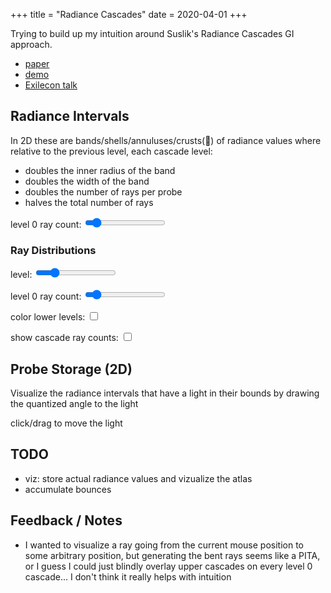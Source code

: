 +++
title = "Radiance Cascades"
date = 2020-04-01
+++

Trying to build up my intuition around Suslik's Radiance Cascades GI approach.
- [paper](https://drive.google.com/file/d/1L6v1_7HY2X-LV3Ofb6oyTIxgEaP4LOI6/view?usp=sharing)
- [demo](https://www.youtube.com/watch?v=xkJ6i2N32Pc)
- [Exilecon talk](https://www.youtube.com/watch?v=B-ODrtmtpzM)


## Radiance Intervals
In 2D these are bands/shells/annuluses/crusts(🍕) of radiance values where relative to the previous level, each cascade level:
- doubles the inner radius of the band
- doubles the width of the band
- doubles the number of rays per probe
- halves the total number of rays

<p>
level 0 ray count: <input type="range" min="1" max="32" value="4" id="radiance-intervals-2d-canvas-level-0-ray-count">
</p>

<section class="center-align">
  <canvas id="radiance-intervals-2d-canvas" width="1024" height="1024"></canvas>
</section>

<script>
  // tuck this into a scope so we can have multiple interactive context2ds on this page
  {
    // Setup
    let canvas = document.getElementById('radiance-intervals-2d-canvas');
    let state = {
      canvas: canvas,
      ctx: canvas.getContext('2d'),
      params: {
        levelSlider: -1,
        level0RayCountSlider: -1,
        colorLowerLevels: -1,
        showCascadeRayCounts: -1,
      }
    }

    function Param(name, value) {
      if (state.params[name] != value) {
        state.params[name] = value;
        return true;
      }
      return false;
    }


    // clear the canvas
    state.ctx.fillStyle = '#111';
    state.ctx.fillRect(0, 0, canvas.width, canvas.height);
    let levelCount = 6;
    let levelColors = [
      '#f3a833',
      '#9de64e',
      '#36c5f4',
      '#ffa2ac',
      '#cc99ff',
      '#ec273f',
      '#de5d3a'
    ]

    function DrawRadianceIntervals() {
      window.requestAnimationFrame(DrawRadianceIntervals)
      let dirty = false;
      dirty = dirty || Param(
        'level0RayCountSlider',
        parseFloat(document.getElementById('radiance-intervals-2d-canvas-level-0-ray-count').value)
      )


      if (!dirty) {
        return
      }

      // clear the canvas
      state.ctx.fillStyle = '#111';
      state.ctx.fillRect(0, 0, canvas.width, canvas.height);

      let centerX = Math.floor(state.canvas.width / 2.0)
      let centerY = Math.floor(state.canvas.height / 2.0)
      let startingProbeRadius = 32
      let levelPadding = 10
      // the number of rays cast at level 0
      let baseAngularSteps = state.params.level0RayCountSlider;
      let TAU = Math.PI * 2.0
      let angleOffset = Math.PI * 0.25

      for (var level=0; level < levelCount; level++) {
        state.ctx.strokeStyle = levelColors[level];
        let radius = (startingProbeRadius << level) - levelPadding;
        let prevRadius = level > 0 ? (startingProbeRadius << (level - 1)) - levelPadding : 0;

        state.ctx.beginPath()
        state.ctx.moveTo(centerX + radius, centerY)
        state.ctx.arc(centerX, centerY, radius, 0, Math.PI*2.0)
        state.ctx.stroke();

        let angularSteps = baseAngularSteps << level
        let stepAngle = TAU / angularSteps
        state.ctx.beginPath()
        for (let step = 0; step<angularSteps; step++) {
          let angle = angleOffset + step * stepAngle;

          state.ctx.moveTo(centerX + Math.sin(angle) * prevRadius, centerY + Math.cos(angle) * prevRadius)
          state.ctx.lineTo(centerX + Math.sin(angle) * radius, centerY + Math.cos(angle) * radius)
        }
        state.ctx.stroke();
      }

    }

    DrawRadianceIntervals()

  }
</script>

### Ray Distributions

<p>
level: <input type="range" min="0" max="5" value="1" id="ray-distributions-2d-canvas-level-slider">
</p>

<p>
level 0 ray count: <input type="range" min="1" max="32" value="4" id="ray-distributions-2d-canvas-level-0-ray-count">
</p>

<p>
color lower levels: <input type="checkbox" value="1" id="ray-distributions-2d-canvas-color-lower-levels">
</p>
<p>
show cascade ray counts: <input type="checkbox" value="1" id="ray-distributions-2d-canvas-show-cascade-ray-counts">
</p>

<section class="center-align">
  <canvas id="ray-distributions-2d-canvas" width="1024" height="1024"></canvas>
</section>

<script>
  // tuck this into a scope so we can have multiple interactive context2ds on this page
  {
    // Setup
    let canvas = document.getElementById('ray-distributions-2d-canvas');
    let state = {
      canvas: canvas,
      ctx: canvas.getContext('2d'),
      params: {
        levelSlider: -1,
        level0RayCountSlider: -1,
        colorLowerLevels: -1,
        showCascadeRayCounts: -1,
      }
    }

    window.demoRayDistributions = state;

    function Param(name, value) {
      if (state.params[name] != value) {
        state.params[name] = value;
        return true;
      }
      return false;
    }

    function DrawRayDistributions2D() {
      window.requestAnimationFrame(DrawRayDistributions2D)

      // html sliders/checkboxes
      let dirty = false;
      dirty = dirty || Param(
        'levelSlider',
        parseFloat(document.getElementById('ray-distributions-2d-canvas-level-slider').value)
      )

      dirty = dirty || Param(
        'level0RayCountSlider',
        parseFloat(document.getElementById('ray-distributions-2d-canvas-level-0-ray-count').value)
      )

      dirty = dirty || Param(
        'colorLowerLevels',
        !!document.getElementById('ray-distributions-2d-canvas-color-lower-levels').checked
      )

      dirty = dirty || Param(
        'showCascadeRayCounts',
        !!document.getElementById('ray-distributions-2d-canvas-show-cascade-ray-counts').checked
      )

      if (!dirty) {
        return;
      }

      // clear the canvas
      state.ctx.fillStyle = '#111';
      state.ctx.fillRect(0, 0, canvas.width, canvas.height);

      let levelColors = ([
        '#f3a833',
        '#9de64e',
        '#36c5f4',
        '#ffa2ac',
        '#cc99ff',
        '#ec273f',
        '#de5d3a'
      ]).map((v,i) => {
        if (i == state.params.levelSlider || (i < state.params.levelSlider && state.params.colorLowerLevels)) {
          return v
        } else {
          return '#222'
        }
      });

      // Draw the actual cascades
      let levels = 6;
      let baseSize = 16;
      let baseAngularSteps = state.params.level0RayCountSlider
      let TAU = Math.PI * 2.0
      let angleOffset = Math.PI * 0.25

      let radianceIntervalStart = 0;
      let cascadeRayCounts = [];
      for (let level=0; level<=state.params.levelSlider; level++) {
        let size = baseSize << level
        let angularSteps = baseAngularSteps << level
        let stepAngle = TAU / angularSteps
        let radius = size / 2.0

        state.ctx.strokeStyle = levelColors[level]
        state.ctx.fillStyle = '#f0f'
        let cascadeRayCount = 0;
        for (let x = 0; x<state.canvas.width; x+=size) {
          for (let y = 0; y<state.canvas.height; y+=size) {
            state.ctx.beginPath()
            let centerX = x + radius
            let centerY = y + radius
            for (let step = 0; step<angularSteps; step++) {
              let angle = angleOffset + step * stepAngle;
              let dirX = Math.sin(angle)
              let dirY = Math.cos(angle)

              state.ctx.moveTo(centerX + dirX * radianceIntervalStart, centerY + dirY * radianceIntervalStart);
              state.ctx.lineTo(centerX + dirX * radius, centerY + dirY * radius)
              cascadeRayCount++;
            }
            state.ctx.stroke();
          }
        }
        cascadeRayCounts.push(cascadeRayCount);
        radianceIntervalStart = radius;
      }

      if (state.params.showCascadeRayCounts) {
        let totalRays = 0;
        state.ctx.fillStyle = 'rgba(0, 0, 0, 0.75)'
        state.ctx.fillRect(0, 0, 230, 20 + 30 * (cascadeRayCounts.length + 1))
        state.ctx.fillStyle = 'white'
        state.ctx.font = '20px monospace'
        cascadeRayCounts.forEach((count, level) => {
          state.ctx.fillText(`level:${level} rays:${count}`, 20, 30 + level * 30)
          totalRays += count;
        })

        state.ctx.fillText(`total rays:${totalRays}`, 20, 30 + cascadeRayCounts.length * 30)
      }
    }

    DrawRayDistributions2D()
  }
</script>

## Probe Storage (2D)

Visualize the radiance intervals that have a light in their bounds by drawing the quantized angle to the light

click/drag to move the light

<section class="center-align">
  <canvas id="probe-storage-2d-canvas" width="1024" height="1024"></canvas>
</section>


<script>
  // tuck this into a scope so we can have multiple interactive context2ds on this page
  {
    // Setup
    let canvas = document.getElementById('probe-storage-2d-canvas');
    let state = {
      canvas: canvas,
      ctx: canvas.getContext('2d'),
      params: {
        levelSlider: -1,
        level0RayCountSlider: -1,
        colorLowerLevels: -1,
        showCascadeRayCounts: -1,
      },
      lightPos: [0, 0],
      positionedWithMouse: false,
      mouseIsDown: false,
      lastMouseDown: [0, 0]
    }

    function Param(name, value) {
      if (state.params[name] != value) {
        state.params[name] = value;
        return true;
      }
      return false;
    }

    function MoveLight(e) {
      let rect = canvas.getBoundingClientRect()
      state.lightPos[0] = e.clientX - rect.x
      state.lightPos[1] = e.clientY - rect.y
      state.positionedWithMouse = true
    }

    window.addEventListener("mouseup", e => {
      state.mouseIsDown = false
    })

    canvas.addEventListener("mousedown", (e) => {

      state.mouseIsDown = true
      MoveLight(e)
    })

    canvas.addEventListener("mousemove", e => {
      if (state.mouseIsDown) {
        MoveLight(e)
      }
    })


    // clear the canvas
    state.ctx.fillStyle = '#111';
    state.ctx.fillRect(0, 0, canvas.width, canvas.height);
    let levelCount = 6;
    let levelColors = [
      '#f3a833',
      '#9de64e',
      '#36c5f4',
      '#ffa2ac',
      '#cc99ff',
      '#ec273f',
      '#de5d3a'
    ]

    function AngleTo(ax, ay, bx, by) {
      let dx = ax - bx
      let dy = ay - by

      let angle = Math.atan2(dx, dy);
      return angle < 0 ? Math.PI * 2 + angle : angle
    }

    function DrawProbeStorage() {
      window.requestAnimationFrame(DrawProbeStorage)


      // clear the canvas
      state.ctx.fillStyle = '#111';
      state.ctx.fillRect(0, 0, canvas.width, canvas.height);


      let centerX = Math.floor(state.canvas.width / 2.0)
      let centerY = Math.floor(state.canvas.height / 2.0)
      let lightDistanceFromCenter =  state.canvas.width * 0.45
      let lightRadius = 16.0
      let lightSpeed = 0.0001
      let levelCount = 6;
      // position a light
      if (!state.positionedWithMouse) {
        let t = Date.now() * lightSpeed
        // t = 1.2;
        state.lightPos[0] = centerX + Math.sin(t) * lightDistanceFromCenter
        state.lightPos[1] = centerY + Math.cos(t) * lightDistanceFromCenter
      }

      // draw the probes that are affected by the light
      let baseSize = 16;
      let baseAngularSteps = 4
      let TAU = Math.PI * 2.0
      let angleOffset = Math.PI * 0.25

      // draw a light
      state.ctx.strokeStyle = 'white'
      state.ctx.beginPath()
      state.ctx.moveTo(state.lightPos[0] + lightRadius, state.lightPos[1]);
      state.ctx.arc(state.lightPos[0], state.lightPos[1], lightRadius, 0, Math.PI * 2.0)
      state.ctx.stroke();

      let cascadeRayCounts = [];
      for (let level=0; level<=levelCount; level++) {
        let size = baseSize << level
        let angularSteps = baseAngularSteps << level
        let stepAngle = TAU / angularSteps
        let radianceIntervalStart = level > 0 ? baseSize << (level - 2) : 0;
        let radius = size / 2.0


        state.ctx.strokeStyle = levelColors[level]
        state.ctx.fillStyle = '#f0f'

        let cascadeRayCount = 0;
        for (let x = 0; x<state.canvas.width; x+=size) {
          for (let y = 0; y<state.canvas.height; y+=size) {
            let probeCenterX = x + radius
            let probeCenterY = y + radius
            let dist = Math.sqrt(
              Math.pow(probeCenterX - state.lightPos[0], 2) +
              Math.pow(probeCenterY - state.lightPos[1], 2)
            )

            let inInterval = dist <= radius && dist >= -radius
            if (!inInterval) {
              continue;
            }

            let dx = state.lightPos[0] - probeCenterX;
            let dy = state.lightPos[1] - probeCenterY
            let lightAngle = AngleTo( state.lightPos[0], state.lightPos[1], probeCenterX, probeCenterY)
            for (let step = 0; step<angularSteps; step++) {
              let angle = angleOffset + step * stepAngle;
              let nextAngle = angle + stepAngle;
              let inAngle = lightAngle >= angle && lightAngle <= nextAngle;


              state.ctx.strokeStyle = "#444";
              state.ctx.beginPath()
              let dirX = Math.sin(angle)
              let dirY = Math.cos(angle)

              state.ctx.moveTo(
                probeCenterX + dirX * radianceIntervalStart,
                probeCenterY + dirY * radianceIntervalStart
              );

              state.ctx.lineTo(
                probeCenterX + dirX * radius,
                probeCenterY + dirY * radius
              )
              cascadeRayCount++;
              state.ctx.stroke();
            }
          }
        }
        cascadeRayCounts.push(cascadeRayCount);
      }

      state.ctx.save();
      state.ctx.lineWidth = 2;
      for (let level=0; level<=levelCount; level++) {
        let size = baseSize << level
        let angularSteps = baseAngularSteps << level
        let stepAngle = TAU / angularSteps
        let radianceIntervalStart = level > 0 ? baseSize << (level - 2) : 0;
        let radius = size / 2.0

        for (let x = 0; x<state.canvas.width; x+=size) {
          for (let y = 0; y<state.canvas.height; y+=size) {
            let probeCenterX = x + radius
            let probeCenterY = y + radius
            let dist = Math.sqrt(
              Math.pow(probeCenterX - state.lightPos[0], 2) +
              Math.pow(probeCenterY - state.lightPos[1], 2)
            )

            let inInterval = dist <= radius && dist >= radianceIntervalStart
            if (!inInterval) {
              continue;
            }

            let dx = state.lightPos[0] - probeCenterX;
            let dy = state.lightPos[1] - probeCenterY

            let lightAngle = AngleTo( state.lightPos[0], state.lightPos[1], probeCenterX, probeCenterY)
            for (let step = 0; step<angularSteps; step++) {
              let angle = step * stepAngle;
              let nextAngle = angle + stepAngle;
              let inAngle = lightAngle >= angle && lightAngle <= nextAngle;

              state.ctx.beginPath()
              if (!inAngle) {
                continue;
              }

              state.ctx.strokeStyle = levelColors[level]

              let dirX = Math.sin(angle)
              let dirY = Math.cos(angle)

              state.ctx.moveTo(
                probeCenterX + dirX * radianceIntervalStart,
                probeCenterY + dirY * radianceIntervalStart
              );

              state.ctx.lineTo(
                probeCenterX + dirX * radius,
                probeCenterY + dirY * radius
              )
              state.ctx.stroke();
            }
          }
        }
      }
      state.ctx.restore();


    }

    DrawProbeStorage()

  }
</script>

## TODO
- viz: store actual radiance values and vizualize the atlas
- accumulate bounces

## Feedback / Notes
- I wanted to visualize a ray going from the current mouse position to some arbitrary position, but
  generating the bent rays seems like a PITA, or I guess I could just blindly overlay upper cascades on every level 0 cascade... I don't think it really helps with intuition